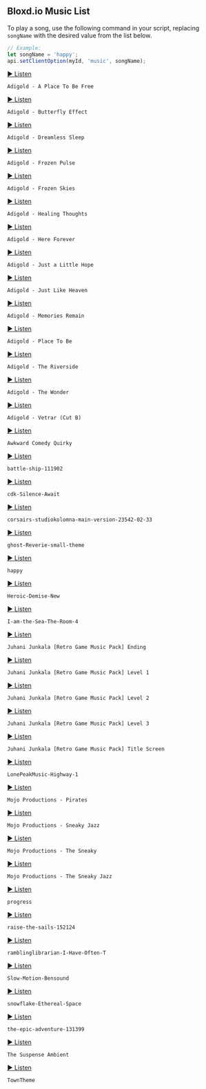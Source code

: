 ## Bloxd.io Music List

To play a song, use the following command in your script, replacing `songName` with the desired value from the list below.

```js
// Example:
let songName = 'happy';
api.setClientOption(myId, 'music', songName);
```

[▶️ Listen](https://static3.bloxd.io/sounds/music/Adigold%20-%20A%20Place%20To%20Be%20Free.mp3)
```
Adigold - A Place To Be Free
```
[▶️ Listen](https://static3.bloxd.io/sounds/music/Adigold%20-%20Butterfly%20Effect.mp3)
```
Adigold - Butterfly Effect
```
[▶️ Listen](https://static3.bloxd.io/sounds/music/Adigold%20-%20Dreamless%20Sleep.mp3)
```
Adigold - Dreamless Sleep
```
[▶️ Listen](https://static3.bloxd.io/sounds/music/Adigold%20-%20Frozen%20Pulse.mp3)
```
Adigold - Frozen Pulse
```
[▶️ Listen](https://static3.bloxd.io/sounds/music/Adigold%20-%20Frozen%20Skies.mp3)
```
Adigold - Frozen Skies
```
[▶️ Listen](https://static3.bloxd.io/sounds/music/Adigold%20-%20Healing%20Thoughts.mp3)
```
Adigold - Healing Thoughts
```
[▶️ Listen](https://static3.bloxd.io/sounds/music/Adigold%20-%20Here%20Forever.mp3)
```
Adigold - Here Forever
```
[▶️ Listen](https://static3.bloxd.io/sounds/music/Adigold%20-%20Just%20a%20Little%20Hope.mp3)
```
Adigold - Just a Little Hope
```
[▶️ Listen](https://static3.bloxd.io/sounds/music/Adigold%20-%20Just%20Like%20Heaven.mp3)
```
Adigold - Just Like Heaven
```
[▶️ Listen](https://static3.bloxd.io/sounds/music/Adigold%20-%20Memories%20Remain.mp3)
```
Adigold - Memories Remain
```
[▶️ Listen](https://static3.bloxd.io/sounds/music/Adigold%20-%20Place%20To%20Be.mp3)
```
Adigold - Place To Be
```
[▶️ Listen](https://static3.bloxd.io/sounds/music/Adigold%20-%20The%20Riverside.mp3)
```
Adigold - The Riverside
```
[▶️ Listen](https://static3.bloxd.io/sounds/music/Adigold%20-%20The%20Wonder.mp3)
```
Adigold - The Wonder
```
[▶️ Listen](https://static3.bloxd.io/sounds/music/Adigold%20-%20Vetrar%20(Cut%20B).mp3)
```
Adigold - Vetrar (Cut B)
```
[▶️ Listen](https://static3.bloxd.io/sounds/music/Awkward%20Comedy%20Quirky.mp3)
```
Awkward Comedy Quirky
```
[▶️ Listen](https://static3.bloxd.io/sounds/music/battle-ship-111902.mp3)
```
battle-ship-111902
```
[▶️ Listen](https://static3.bloxd.io/sounds/music/cdk-Silence-Await.mp3)
```
cdk-Silence-Await
```
[▶️ Listen](https://static3.bloxd.io/sounds/music/corsairs-studiokolomna-main-version-23542-02-33.mp3)
```
corsairs-studiokolomna-main-version-23542-02-33
```
[▶️ Listen](https://static3.bloxd.io/sounds/music/ghost-Reverie-small-theme.mp3)
```
ghost-Reverie-small-theme
```
[▶️ Listen](https://static3.bloxd.io/sounds/music/happy.mp3)
```
happy
```
[▶️ Listen](https://static3.bloxd.io/sounds/music/Heroic-Demise-New.mp3)
```
Heroic-Demise-New
```
[▶️ Listen](https://static3.bloxd.io/sounds/music/I-am-the-Sea-The-Room-4.mp3)
```
I-am-the-Sea-The-Room-4
```
[▶️ Listen](https://static3.bloxd.io/sounds/music/Juhani%20Junkala%20%5BRetro%20Game%20Music%20Pack%5D%20Ending.mp3)
```
Juhani Junkala [Retro Game Music Pack] Ending
```
[▶️ Listen](https://static3.bloxd.io/sounds/music/Juhani%20Junkala%20%5BRetro%20Game%20Music%20Pack%5D%20Level%201.mp3)
```
Juhani Junkala [Retro Game Music Pack] Level 1
```
[▶️ Listen](https://static3.bloxd.io/sounds/music/Juhani%20Junkala%20%5BRetro%20Game%20Music%20Pack%5D%20Level%202.mp3)
```
Juhani Junkala [Retro Game Music Pack] Level 2
```
[▶️ Listen](https://static3.bloxd.io/sounds/music/Juhani%20Junkala%20%5BRetro%20Game%20Music%20Pack%5D%20Level%203.mp3)
```
Juhani Junkala [Retro Game Music Pack] Level 3
```
[▶️ Listen](https://static3.bloxd.io/sounds/music/Juhani%20Junkala%20%5BRetro%20Game%20Music%20Pack%5D%20Title%20Screen.mp3)
```
Juhani Junkala [Retro Game Music Pack] Title Screen
```
[▶️ Listen](https://static3.bloxd.io/sounds/music/LonePeakMusic-Highway-1.mp3)
```
LonePeakMusic-Highway-1
```
[▶️ Listen](https://static3.bloxd.io/sounds/music/Mojo%20Productions%20-%20Pirates.mp3)
```
Mojo Productions - Pirates
```
[▶️ Listen](https://static3.bloxd.io/sounds/music/Mojo%20Productions%20-%20Sneaky%20Jazz.mp3)
```
Mojo Productions - Sneaky Jazz
```
[▶️ Listen](https://static3.bloxd.io/sounds/music/Mojo%20Productions%20-%20The%20Sneaky.mp3)
```
Mojo Productions - The Sneaky
```
[▶️ Listen](https://static3.bloxd.io/sounds/music/Mojo%20Productions%20-%20The%20Sneaky%20Jazz.mp3)
```
Mojo Productions - The Sneaky Jazz
```
[▶️ Listen](https://static3.bloxd.io/sounds/music/progress.mp3)
```
progress
```
[▶️ Listen](https://static3.bloxd.io/sounds/music/raise-the-sails-152124.mp3)
```
raise-the-sails-152124
```
[▶️ Listen](https://static3.bloxd.io/sounds/music/ramblinglibrarian-I-Have-Often-T.mp3)
```
ramblinglibrarian-I-Have-Often-T
```
[▶️ Listen](https://static3.bloxd.io/sounds/music/Slow-Motion-Bensound.mp3)
```
Slow-Motion-Bensound
```
[▶️ Listen](https://static3.bloxd.io/sounds/music/snowflake-Ethereal-Space.mp3)
```
snowflake-Ethereal-Space
```
[▶️ Listen](https://static3.bloxd.io/sounds/music/the-epic-adventure-131399.mp3)
```
the-epic-adventure-131399
```
[▶️ Listen](https://static3.bloxd.io/sounds/music/The%20Suspense%20Ambient.mp3)
```
The Suspense Ambient
```
[▶️ Listen](https://static3.bloxd.io/sounds/music/TownTheme.mp3)
```
TownTheme
```